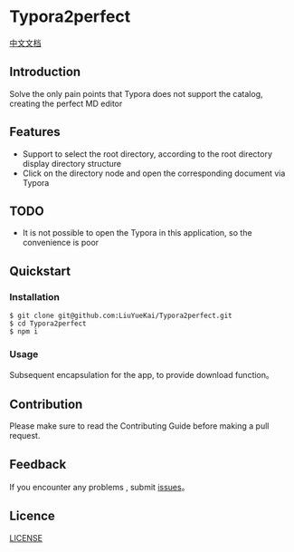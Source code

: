 
# Typora2perfect

[中文文档](https://github.com/LiuYueKai/Typora2perfect/blob/master/README_CN.md)

## Introduction
Solve the only pain points that Typora does not support the catalog, creating the perfect MD editor

## Features
* Support to select the root directory, according to the root directory display directory structure
* Click on the directory node and open the corresponding document via Typora

## TODO
* It is not possible to open the Typora in this application, so the convenience is poor

## Quickstart

### Installation
```
$ git clone git@github.com:LiuYueKai/Typora2perfect.git
$ cd Typora2perfect
$ npm i
```

### Usage

Subsequent encapsulation for the app, to provide download function。


## Contribution
Please make sure to read the Contributing Guide before making a pull request.

## Feedback

If you encounter any problems , submit [issues](https://github.com/LiuYueKai/Typora2perfect/issues)。

## Licence
[LICENSE](https://github.com/LiuYueKai/Typora2perfect/blob/master/LICENSE)
